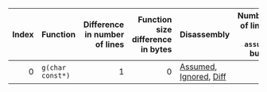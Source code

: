 |   Index | Function         |   Difference in number of lines |   Function size difference in bytes | Disassembly                                                            |   Number of lines in `assume` build |   Number of bytes in `assume` build |   Number of lines in `none` build |   Number of bytes in `none` build |
|--------:|:-----------------|--------------------------------:|------------------------------------:|:-----------------------------------------------------------------------|------------------------------------:|------------------------------------:|----------------------------------:|----------------------------------:|
|       0 | `g(char const*)` |                               1 |                                   0 | [Assumed](0.assume.s.txt), [Ignored](0.none.s.txt), [Diff](0.diff.txt) |                                  80 |                             4210912 |                                80 |                           4210912 |
